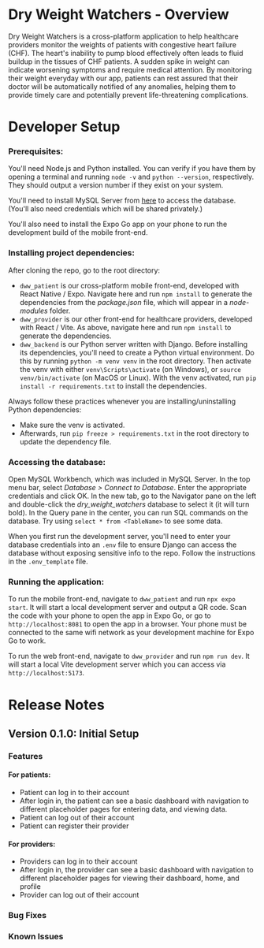 # Dry Weight Watchers - Overview 

Dry Weight Watchers is a cross-platform application to help healthcare providers monitor the weights of patients with congestive heart failure (CHF). The heart's inability to pump blood effectively often leads to fluid buildup in the tissues of CHF patients. A sudden spike in weight can indicate worsening symptoms and require medical attention. By monitoring their weight everyday with our app, patients can rest assured that their doctor will be automatically notified of any anomalies, helping them to provide timely care and potentially prevent life-threatening complications. 

# Developer Setup 

### Prerequisites: 

You'll need Node.js and Python installed. You can verify if you have them by opening a terminal and running `node -v` and `python --version`, respectively. They should output a version number if they exist on your system. 

You'll need to install MySQL Server from [here](https://dev.mysql.com/downloads/installer/) to access the database. (You'll also need credentials which will be shared privately.) 

You'll also need to install the Expo Go app on your phone to run the development build of the mobile front-end. 

### Installing project dependencies: 

After cloning the repo, go to the root directory: 
- `dww_patient` is our cross-platform mobile front-end, developed with React Native / Expo. Navigate here and run `npm install` to generate the dependencies from the *package.json* file, which will appear in a *node-modules* folder. 
- `dww_provider` is our other front-end for healthcare providers, developed with React / Vite. As above, navigate here and run `npm install` to generate the dependencies. 
- `dww_backend` is our Python server written with Django. Before installing its dependencies, you'll need to create a Python virtual environment. Do this by running `python -m venv venv` in the root directory. Then activate the venv with either `venv\Scripts\activate` (on Windows), or `source venv/bin/activate` (on MacOS or Linux). With the venv activated, run `pip install -r requirements.txt` to install the dependencies. 

Always follow these practices whenever you are installing/uninstalling Python dependencies: 
- Make sure the venv is activated. 
- Afterwards, run `pip freeze > requirements.txt` in the root directory to update the dependency file. 

### Accessing the database: 

Open MySQL Workbench, which was included in MySQL Server. In the top menu bar, select *Database > Connect to Database*. Enter the appropriate credentials and click OK. In the new tab, go to the Navigator pane on the left and double-click the *dry_weight_watchers* database to select it (it will turn bold). In the Query pane in the center, you can run SQL commands on the database. Try using `select * from <TableName>` to see some data. 

When you first run the development server, you'll need to enter your database credentials into an `.env` file to ensure Django can access the database without exposing sensitive info to the repo. Follow the instructions in the `.env_template` file. 

### Running the application: 

To run the mobile front-end, navigate to `dww_patient` and run `npx expo start`. It will start a local development server and output a QR code. Scan the code with your phone to open the app in Expo Go, or go to `http://localhost:8081` to open the app in a browser. Your phone must be connected to the same wifi network as your development machine for Expo Go to work. 

To run the web front-end, navigate to `dww_provider` and run `npm run dev`. It will start a local Vite development server which you can access via `http://localhost:5173`. 

# Release Notes
## Version 0.1.0: Initial Setup
### Features 
#### For patients: 
- Patient can log in to their account
- After login in, the patient can see a basic dashboard with navigation to different placeholder pages for entering data, and viewing data. 
- Patient can log out of their account
- Patient can register their provider
#### For providers: 
- Providers can log in to their account
- After login in, the provider can see a basic dashboard with navigation to different placeholder pages for viewing their dashboard, home, and profile
- Provider can log out of their account

### Bug Fixes

### Known Issues
